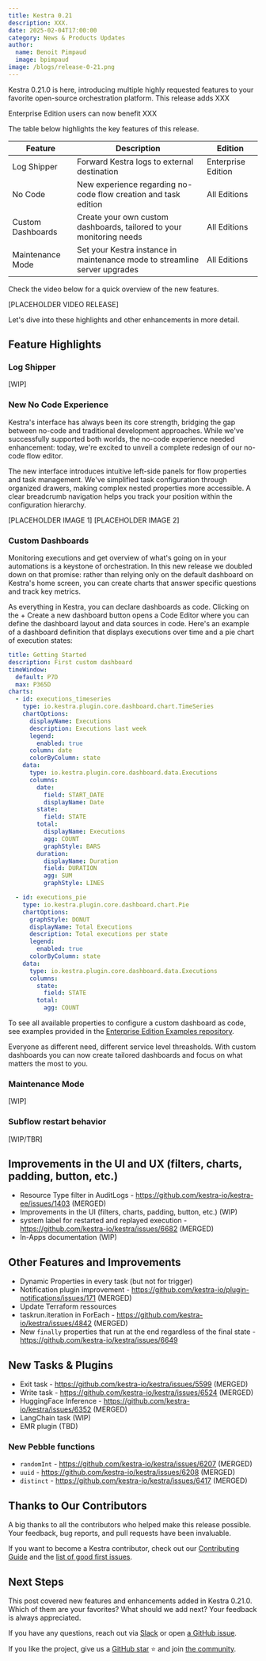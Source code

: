 ```yaml
---
title: Kestra 0.21
description: XXX.
date: 2025-02-04T17:00:00
category: News & Products Updates
author:
  name: Benoit Pimpaud
  image: bpimpaud
image: /blogs/release-0-21.png
---
```



Kestra 0.21.0 is here, introducing multiple highly requested features to your favorite open-source orchestration platform. This release adds XXX

Enterprise Edition users can now benefit XXX

The table below highlights the key features of this release.

| Feature                                          | Description                                                                                                                                                                               | Edition |
|--------------------------------------------------|-------------------------------------------------------------------------------------------------------------------------------------------------------------------------------------------| --- |
| Log Shipper                                      | Forward Kestra logs to external destination                                                                                                 | Enterprise Edition |
| No Code                                          | New experience regarding no-code flow creation and task edition                                                                             | All Editions |
| Custom Dashboards                                | Create your own custom dashboards, tailored to your monitoring needs                                                                        | All Editions |
| Maintenance Mode                                 | Set your Kestra instance in maintenance mode to streamline server upgrades                                                                  | All Editions |


Check the video below for a quick overview of the new features.

[PLACEHOLDER VIDEO RELEASE]

Let's dive into these highlights and other enhancements in more detail.

## Feature Highlights

### Log Shipper

[WIP]

### New No Code Experience

Kestra's interface has always been its core strength, bridging the gap between no-code and traditional development approaches. 
While we've successfully supported both worlds, the no-code experience needed enhancement: today, we're excited to unveil a complete redesign of our no-code flow editor.

The new interface introduces intuitive left-side panels for flow properties and task management. We've simplified task configuration through organized drawers, making complex nested properties more accessible. A clear breadcrumb navigation helps you track your position within the configuration hierarchy.

[PLACEHOLDER IMAGE 1]
[PLACEHOLDER IMAGE 2]

### Custom Dashboards

Monitoring executions and get overview of what's going on in your automations is a keystone of orchestration. In this new release we doubled down on that promise: rather than relying only on the default dashboard on Kestra's home screen, you can create charts that answer specific questions and track key metrics.

As everything in Kestra, you can declare dashboards as code. Clicking on the + Create a new dashboard button opens a Code Editor where you can define the dashboard layout and data sources in code. Here's an example of a dashboard definition that displays executions over time and a pie chart of execution states:

```yaml
title: Getting Started
description: First custom dashboard
timeWindow:
  default: P7D
  max: P365D
charts:
  - id: executions_timeseries
    type: io.kestra.plugin.core.dashboard.chart.TimeSeries
    chartOptions:
      displayName: Executions
      description: Executions last week
      legend:
        enabled: true
      column: date
      colorByColumn: state
    data:
      type: io.kestra.plugin.core.dashboard.data.Executions
      columns:
        date:
          field: START_DATE
          displayName: Date
        state:
          field: STATE
        total:
          displayName: Executions
          agg: COUNT
          graphStyle: BARS
        duration:
          displayName: Duration
          field: DURATION
          agg: SUM
          graphStyle: LINES

  - id: executions_pie
    type: io.kestra.plugin.core.dashboard.chart.Pie
    chartOptions:
      graphStyle: DONUT
      displayName: Total Executions
      description: Total executions per state
      legend:
        enabled: true
      colorByColumn: state
    data:
      type: io.kestra.plugin.core.dashboard.data.Executions
      columns:
        state:
          field: STATE
        total:
          agg: COUNT
```

To see all available properties to configure a custom dashboard as code, see examples provided in the [Enterprise Edition Examples repository](https://github.com/kestra-io/enterprise-edition-examples).

Everyone as different need, different service level threasholds. With custom dashboards you can now create tailored dashboards and focus on what matters the most to you.


### Maintenance Mode

[WIP]

### Subflow restart behavior

[WIP/TBR]

## Improvements in the UI and UX (filters, charts, padding, button, etc.)

- Resource Type filter in AuditLogs - https://github.com/kestra-io/kestra-ee/issues/1403 (MERGED)
- Improvements in the UI (filters, charts, padding, button, etc.) (WIP)
- system label for restarted and replayed execution - https://github.com/kestra-io/kestra/issues/6682 (MERGED)
- In-Apps documentation (WIP)

## Other Features and Improvements

- Dynamic Properties in every task (but not for trigger)
- Notification plugin improvement - https://github.com/kestra-io/plugin-notifications/issues/171 (MERGED)
- Update Terraform ressources
- taskrun.iteration in ForEach - https://github.com/kestra-io/kestra/issues/4842 (MERGED)
- New `finally` properties that run at the end regardless of the final state - https://github.com/kestra-io/kestra/issues/6649

## New Tasks & Plugins

- Exit task - https://github.com/kestra-io/kestra/issues/5599 (MERGED)
- Write task - https://github.com/kestra-io/kestra/issues/6524 (MERGED) 
- HuggingFace Inference - https://github.com/kestra-io/kestra/issues/6352 (MERGED) 
- LangChain task (WIP)
- EMR plugin (TBD)

### New Pebble functions
- `randomInt` - https://github.com/kestra-io/kestra/issues/6207 (MERGED)
- `uuid` - https://github.com/kestra-io/kestra/issues/6208 (MERGED)
- `distinct` - https://github.com/kestra-io/kestra/issues/6417 (MERGED)

## Thanks to Our Contributors

A big thanks to all the contributors who helped make this release possible. Your feedback, bug reports, and pull requests have been invaluable.

If you want to become a Kestra contributor, check out our [Contributing Guide](https://kestra.io/docs/getting-started/contributing) and the [list of good first issues](https://github.com/search?q=org%3Akestra-io+label%3A%22good+first+issue%22+is%3Aopen&type=issues&utm_source=GitHub&utm_medium=github&utm_content=Good+First+Issues).

## Next Steps

This post covered new features and enhancements added in Kestra 0.21.0. Which of them are your favorites? What should we add next? Your feedback is always appreciated.

If you have any questions, reach out via [Slack](https://kestra.io/slack) or open [a GitHub issue](https://github.com/kestra-io/kestra).

If you like the project, give us a [GitHub star](https://github.com/kestra-io/kestra) ⭐️ and join [the community](https://kestra.io/slack).
